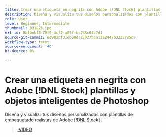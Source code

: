 ```yaml
---
title: Crear una etiqueta en negrita con Adobe [!DNL Stock] plantillas y objetos inteligentes de Photoshop
description: Diseña y visualiza tus diseños personalizados con plantillas de empaquetado realistas de Adobe [!DNL Stock]
role: User
level: Beginner, Intermediate
thumbnail: 331823.jpg
exl-id: 8bfbebf8-70f9-4cf2-a89f-bc7d8c04c7d1
source-git-commit: e3982cf31ebb0dac5927baa1352447b3222785c9
workflow-type: tm+mt
source-wordcount: '46'
ht-degree: 0%

---
```


# Crear una etiqueta en negrita con Adobe [!DNL Stock] plantillas y objetos inteligentes de Photoshop

Diseña y visualiza tus diseños personalizados con plantillas de empaquetado realistas de Adobe [!DNL Stock]    .

>[!VIDEO](https://video.tv.adobe.com/v/331823?hidetitle=true)
